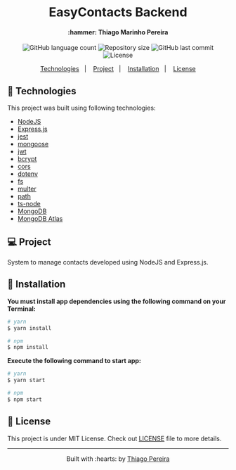 <h1 align="center">
	EasyContacts Backend
</h1>

<h4 align="center">
	:hammer: Thiago Marinho Pereira
</h4>

<p align="center">
<img alt="GitHub language count" src="https://img.shields.io/github/languages/count/ThiagoPereiraUFV/EasyContacts-backend">

<img alt="Repository size" src="https://img.shields.io/github/repo-size/ThiagoPereiraUFV/EasyContacts-backend">

<img alt="GitHub last commit" src="https://img.shields.io/github/last-commit/ThiagoPereiraUFV/EasyContacts-backend">

<img alt="License" src="https://img.shields.io/badge/license-MIT-brightgreen">
</p>

<p align="center">
	<a href="#rocket-technologies">Technologies</a>&nbsp;&nbsp;&nbsp;|&nbsp;&nbsp;&nbsp;
	<a href="#computer-project">Project</a>&nbsp;&nbsp;&nbsp;|&nbsp;&nbsp;&nbsp;
	<a href="#wrench-installation">Installation</a>&nbsp;&nbsp;&nbsp;|&nbsp;&nbsp;&nbsp;
	<a href="#memo-license">License</a>
</p>

## :rocket: Technologies

This project was built using following technologies:

- [NodeJS](https://nodejs.org/)
- [Express.js](https://expressjs.com/)
- [jest](https://jestjs.io/)
- [mongoose](https://mongoosejs.com/)
- [jwt](https://jwt.io/)
- [bcrypt](https://yarnpkg.com/package/bcrypt)
- [cors](https://yarnpkg.com/package/cors)
- [dotenv](https://yarnpkg.com/package/dotenv)
- [fs](https://yarnpkg.com/package/fs)
- [multer](https://yarnpkg.com/package/multer)
- [path](https://yarnpkg.com/package/path)
- [ts-node](https://yarnpkg.com/package/ts-node)
- [MongoDB](https://www.mongodb.com/)
- [MongoDB Atlas](https://www.mongodb.com/cloud/atlas/)

## :computer: Project

System to manage contacts developed using NodeJS and Express.js.

## :wrench: Installation

__You must install app dependencies using the following command on your Terminal:__

```bash
# yarn
$ yarn install

# npm
$ npm install
```

__Execute the following command to start app:__

```bash
# yarn
$ yarn start

# npm
$ npm start
```

## :memo: License

This project is under MIT License. Check out [LICENSE](LICENSE) file to more details.

---

<p align="center">
	Built with :hearts: by <a href="https://github.com/ThiagoPereiraUFV" target="_blank">Thiago Pereira</a>
</p>